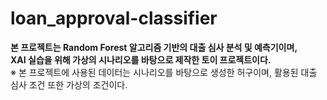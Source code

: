 # loan_approval-classifier

**본 프로젝트는 Random Forest 알고리즘 기반의 대출 심사 분석 및 예측기이며,**<br> 
**XAI 실습을 위해 가상의 시나리오를 바탕으로 제작한 토이 프로젝트이다.**
<br>
※ 본 프로젝트에 사용된 데이터는 시나리오를 바탕으로 생성한 허구이며, 활용된 대출 심사 조건 또한 가상의 조건이다.